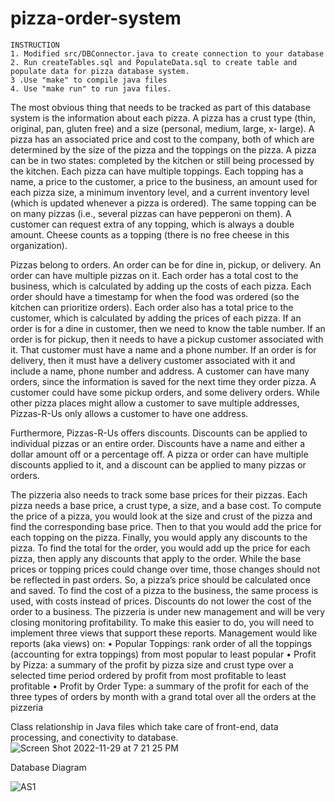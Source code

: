 # pizza-order-system
~~~
INSTRUCTION 
1. Modified src/DBConnector.java to create connection to your database
2. Run createTables.sql and PopulateData.sql to create table and populate data for pizza database system. 
3 .Use "make" to compile java files
4. Use "make run" to run java files.
~~~

The most obvious thing that needs to be tracked as part of this database system is the information about each pizza. A pizza has a crust type (thin, original, pan, gluten free) and a size (personal, medium, large, x- large). A pizza has an associated price and cost to the company, both of which are determined by the size of the pizza and the toppings on the pizza. A pizza can be in two states: completed by the kitchen or still being processed by the kitchen. Each pizza can have multiple toppings. Each topping has a name, a price to the customer, a price to the business, an amount used for each pizza size, a minimum inventory level, and a current inventory level (which is updated whenever a pizza is ordered). The same topping can be on many pizzas (i.e., several pizzas can have pepperoni on them). A customer can request extra of any topping, which is always a double amount. Cheese counts as a topping (there is no free cheese in this organization).

Pizzas belong to orders. An order can be for dine in, pickup, or delivery. An order can have multiple pizzas on it. Each order has a total cost to the business, which is calculated by adding up the costs of each pizza. Each order should have a timestamp for when the food was ordered (so the kitchen can prioritize orders). Each order also has a total price to the customer, which is calculated by adding the prices of each pizza. If an order is for a dine in customer, then we need to know the table number. If an order is for pickup, then it needs to have a pickup customer associated with it. That customer must have a name and a phone number. If an order is for delivery, then it must have a delivery customer associated with it and include a name, phone number and address. A customer can have many orders, since the information is saved for the next time they order pizza. A customer could have some pickup orders, and some delivery orders. While other pizza places might allow a customer to save multiple addresses, Pizzas-R-Us only allows a customer to have one address.

Furthermore, Pizzas-R-Us offers discounts. Discounts can be applied to individual pizzas or an entire order. Discounts have a name and either a dollar amount off or a percentage off. A pizza or order can have multiple discounts applied to it, and a discount can be applied to many pizzas or orders.

The pizzeria also needs to track some base prices for their pizzas. Each pizza needs a base price, a crust type, a size, and a base cost. To compute the price of a pizza, you would look at the size and crust of the pizza and find the corresponding base price. Then to that you would add the price for each topping on the pizza. Finally, you would apply any discounts to the pizza. To find the total for the order, you would add up the price for each pizza, then apply any discounts that apply to the order. While the base prices or topping prices could change over time, those changes should not be reflected in past orders. So, a pizza’s price should be calculated once and saved. To find the cost of a pizza to the business, the same process is used, with costs instead of prices. Discounts do not lower the cost of the order to a business.
The pizzeria is under new management and will be very closing monitoring profitability. To make this easier to do, you will need to implement three views that support these reports. Management would like reports (aka views) on:
• Popular Toppings: rank order of all the toppings (accounting for extra toppings) from most popular to least popular
• Profit by Pizza: a summary of the profit by pizza size and crust type over a selected time period ordered by profit from most profitable to least profitable
• Profit by Order Type: a summary of the profit for each of the three types of orders by month with a grand total over all the orders at the pizzeria

Class relationship in Java files which take care of front-end, data processing, and conectivity to database.
 ![Screen Shot 2022-11-29 at 7 21 25 PM](https://user-images.githubusercontent.com/106266547/204677312-40933e2b-3936-4cb4-b1a0-f2b5755db68f.png)

Database Diagram

![AS1](https://user-images.githubusercontent.com/106266547/204678131-069f2519-c2d5-44e1-acec-cee1f6740f9a.jpg)
